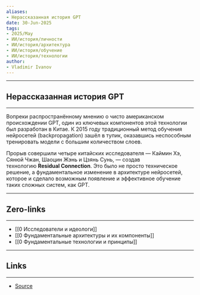 ```yaml
---
aliases: 
- Нерассказанная история GPT 
date: 30-Jun-2025
tags:
- 2025/May
- ИИ/история/личности
- ИИ/история/архитектура
- ИИ/история/обучение
- ИИ/история/технологии
author:
- Vladimir Ivanov
---
```

-----
##  Нерассказанная история GPT 
-----
Вопреки распространённому мнению о чисто американском происхождении GPT, один из ключевых компонентов этой технологии был разработан в Китае. К 2015 году традиционный метод обучения нейросетей (backpropagation) зашёл в тупик, оказавшись неспособным тренировать модели с большим количеством слоев.

Прорыв совершили четыре китайских исследователя — Каймин Хэ, Сянюй Чжан, Шаоцин Жэнь и Цзянь Сунь, — создав технологию **Residual Connection**. Это было не просто техническое решение, а фундаментальное изменение в архитектуре нейросетей, которое и сделало возможным появление и эффективное обучение таких сложных систем, как GPT.

---
## Zero-links
---
- [[0 Исследователи и идеологи]]
- [[0 Фундаментальные архитектуры и их компоненты]]
- [[0 Фундаментальные технологии и принципы]]

---
## Links
---
- [Source](https://t.me/turboproject/1697)